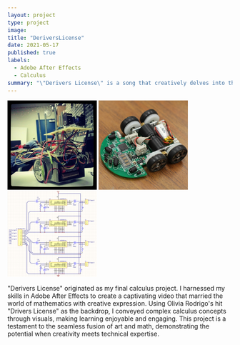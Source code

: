 ```yaml
---
layout: project
type: project
image: 
title: "DeriversLicense"
date: 2021-05-17
published: true
labels:
  - Adobe After Effects
  - Calculus
summary: "\"Derivers License\" is a song that creatively delves into the topic of calculus derivatives. It was composed and directed by me, Shedrick Ulibas, and cleverly uses the melody of Olivia Rodrigo's hit song \"Drivers License\" to explore mathematical concepts, making it a unique and educational adaptation."
---
```



<div class="text-center p-4">
  <img width="200px" src="../img/micromouse/micromouse-robot.png" class="img-thumbnail" >
  <img width="200px" src="../img/micromouse/micromouse-robot-2.jpg" class="img-thumbnail" >
  <img width="200px" src="../img/micromouse/micromouse-circuit.png" class="img-thumbnail" >
</div>

"Derivers License" originated as my final calculus project. I harnessed my skills in Adobe After Effects to create a captivating video that married the world of mathematics with creative expression. Using Olivia Rodrigo's hit "Drivers License" as the backdrop, I conveyed complex calculus concepts through visuals, making learning enjoyable and engaging. This project is a testament to the seamless fusion of art and math, demonstrating the potential when creativity meets technical expertise.
